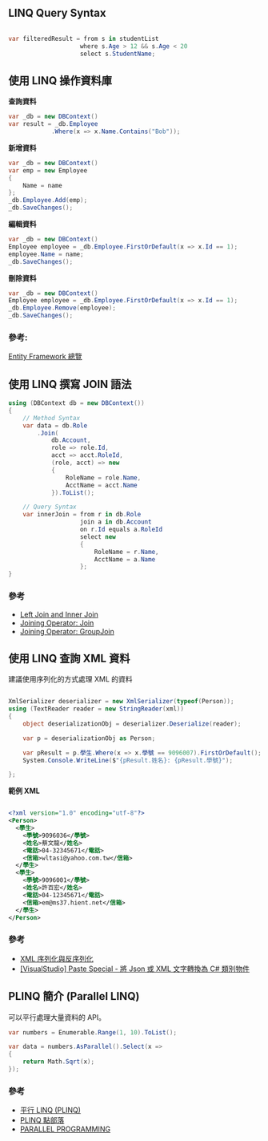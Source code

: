 ## LINQ Query Syntax
``` C#

var filteredResult = from s in studentList
                    where s.Age > 12 && s.Age < 20
                    select s.StudentName;

```

## 使用 LINQ 操作資料庫

**查詢資料**
``` C#
var _db = new DBContext()
var result = _db.Employee
            .Where(x => x.Name.Contains("Bob"));
```
**新增資料**
``` C#
var _db = new DBContext()
var emp = new Employee
{
    Name = name
};
_db.Employee.Add(emp);
_db.SaveChanges();
```
**編輯資料**
``` C#
var _db = new DBContext()
Employee employee = _db.Employee.FirstOrDefault(x => x.Id == 1);
employee.Name = name;
_db.SaveChanges();
```

**刪除資料**
``` C#
var _db = new DBContext()
Employee employee = _db.Employee.FirstOrDefault(x => x.Id == 1);
_db.Employee.Remove(employee);
_db.SaveChanges();
```

### 參考:
[Entity Framework 總覽](https://docs.microsoft.com/zh-tw/dotnet/framework/data/adonet/ef/overview)

## 使用 LINQ 撰寫 JOIN 語法
``` C#
using (DBContext db = new DBContext())
{
    // Method Syntax
    var data = db.Role
        .Join(
            db.Account,
            role => role.Id,
            acct => acct.RoleId,
            (role, acct) => new
            {
                RoleName = role.Name,
                AcctName = acct.Name
            }).ToList();

    // Query Syntax
    var innerJoin = from r in db.Role
                    join a in db.Account
                    on r.Id equals a.RoleId
                    select new
                    {
                        RoleName = r.Name,
                        AcctName = a.Name
                    };
}
```

### 參考
* [Left Join and Inner Join](https://dotblogs.com.tw/mileslin/2016/03/02/011824)
* [Joining Operator: Join](https://www.tutorialsteacher.com/linq/linq-joining-operator-join)
* [Joining Operator: GroupJoin](https://www.tutorialsteacher.com/linq/linq-joining-operator-groupjoin)



## 使用 LINQ 查詢 XML 資料
建議使用序列化的方式處理 XML 的資料
``` C#

XmlSerializer deserializer = new XmlSerializer(typeof(Person));
using (TextReader reader = new StringReader(xml))
{
    object deserializationObj = deserializer.Deserialize(reader);

    var p = deserializationObj as Person;

    var pResult = p.學生.Where(x => x.學號 == 9096007).FirstOrDefault();
    System.Console.WriteLine($"{pResult.姓名}: {pResult.學號}");

};

```
**範例 XML**
``` XML

<?xml version="1.0" encoding="utf-8"?>
<Person>
  <學生>
    <學號>9096036</學號>
    <姓名>蔡文龍</姓名>
    <電話>04-32345671</電話>
    <信箱>wltasi@yahoo.com.tw</信箱>
  </學生>
  <學生>
    <學號>9096001</學號>
    <姓名>許百宏</姓名>
    <電話>04-12345671</電話>
    <信箱>em@ms37.hient.net</信箱>
  </學生>
</Person>

```

### 參考
* [XML 序列化與反序列化](https://dotblogs.com.tw/mileslin/2016/09/23/014923)
* [[VisualStudio] Paste Special - 將 Json 或 XML 文字轉換為 C# 類別物件](https://marcus116.blogspot.com/2019/02/visualstudio-paste-special-json-xml-c.html)


## PLINQ 簡介 (Parallel LINQ)
可以平行處理大量資料的 API。

``` C#
var numbers = Enumerable.Range(1, 10).ToList();

var data = numbers.AsParallel().Select(x =>
{    
    return Math.Sqrt(x);
});

```

### 參考
* [平行 LINQ (PLINQ)](https://docs.microsoft.com/zh-tw/dotnet/standard/parallel-programming/parallel-linq-plinq)
* [PLINQ 點部落](https://dotblogs.com.tw/mileslin/tags/1?qq=PLINQ)
* [PARALLEL PROGRAMMING](http://www.albahari.com/threading/part5.aspx)

